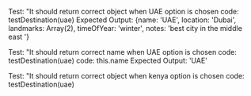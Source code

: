 


Test: "It should return correct object when UAE option is chosen 
code: testDestination(uae)
Expected Output: {name: 'UAE', location: 'Dubai', landmarks: Array(2), timeOfYear: 'winter', notes: 'best city in the middle east '}







Test: "It should return correct name when UAE option is chosen 
code: testDestination(uae)
code: this.name
Expected Output: 'UAE'

Test: "It should return correct object when kenya option is chosen 
code: testDestination(uae)
